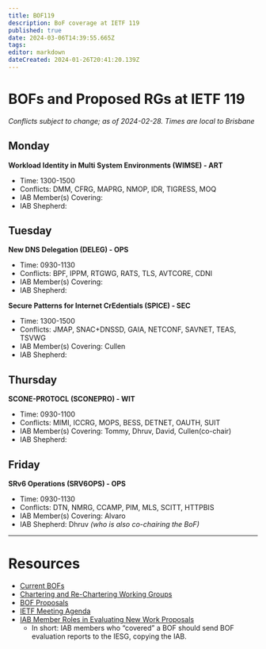 ```yaml
---
title: BOF119
description: BoF coverage at IETF 119
published: true
date: 2024-03-06T14:39:55.665Z
tags: 
editor: markdown
dateCreated: 2024-01-26T20:41:20.139Z
---
```


# BOFs and Proposed RGs at IETF 119

*Conflicts subject to change; as of 2024-02-28. Times are local to Brisbane*

## Monday

**Workload Identity in Multi System Environments (WIMSE) - ART**
* Time: 1300-1500
* Conflicts: DMM, CFRG, MAPRG, NMOP, IDR, TIGRESS, MOQ
* IAB Member(s) Covering:
* IAB Shepherd: 


## Tuesday

**New DNS Delegation (DELEG) - OPS**
* Time: 0930-1130
* Conflicts: BPF, IPPM, RTGWG, RATS, TLS, AVTCORE, CDNI
* IAB Member(s) Covering:
* IAB Shepherd: 

**Secure Patterns for Internet CrEdentials (SPICE) - SEC**
* Time: 1300-1500
* Conflicts: JMAP, SNAC+DNSSD, GAIA, NETCONF, SAVNET, TEAS, TSVWG
* IAB Member(s) Covering: Cullen
* IAB Shepherd: 


## Thursday

**SCONE-PROTOCL (SCONEPRO) - WIT**
* Time: 0930-1100
* Conflicts: MIMI, ICCRG, MOPS, BESS, DETNET, OAUTH, SUIT
* IAB Member(s) Covering: Tommy, Dhruv, David, Cullen(co-chair)
* IAB Shepherd: 

## Friday

**SRv6 Operations (SRV6OPS) - OPS**
* Time: 0930-1130
* Conflicts: DTN, NMRG, CCAMP, PIM, MLS, SCITT, HTTPBIS
* IAB Member(s) Covering: Alvaro
* IAB Shepherd: Dhruv *(who is also co-chairing the BoF)*


---
 # Resources

- [Current BOFs](https://datatracker.ietf.org/wg/bofs/)
- [Chartering and Re-Chartering Working Groups](https://datatracker.ietf.org/group/chartering/)
- [BOF Proposals](https://datatracker.ietf.org/doc/bof-requestst)
- [IETF Meeting Agenda](https://datatracker.ietf.org/meeting/agenda/)
- [IAB Member Roles in Evaluating New Work Proposals](https://datatracker.ietf.org/doc/statement-iab-member-roles-in-evaluating-new-work-proposals/)
    - In short: IAB members who “covered” a BOF should send BOF evaluation reports to the IESG, copying the IAB.


